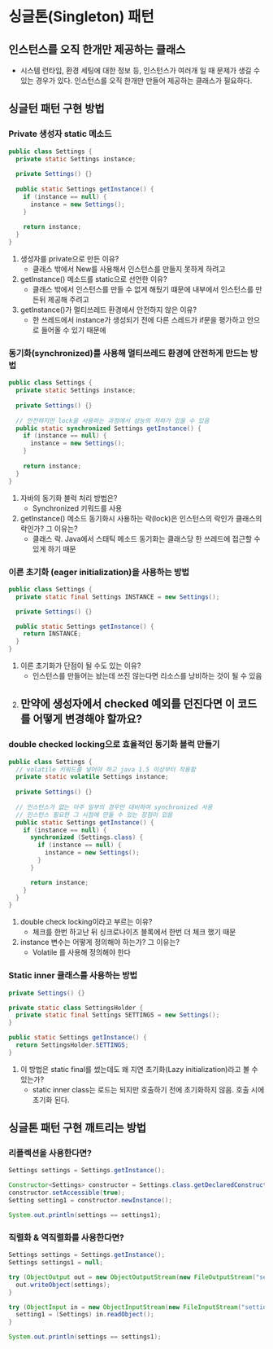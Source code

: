 # 싱글톤(Singleton) 패턴

## 인스턴스를 오직 한개만 제공하는 클래스

- 시스템 런타임, 환경 세팅에 대한 정보 등, 인스턴스가 여러개 일 때 문제가 생길 수 있는 경우가 있다. 인스턴스를 오직 한개만 만들어 제공하는 클래스가 필요하다.

## 싱글턴 패턴 구현 방법

### Private 생성자 static 메소드

``` java
public class Settings {
  private static Settings instance;
  
  private Settings() {}
  
  public static Settings getInstance() {
    if (instance == null) {
      instance = new Settings();
    }
    
    return instance;
  }
}
```

1. 생성자를 private으로 만든 이유?
   - 클래스 밖에서 New를 사용해서 인스턴스를 만들지 못하게 하려고
2. getInstance() 메소드를 static으로 선언한 이유?
   - 클래스 밖에서 인스턴스를 만들 수 없게 해뒀기 떄문에 내부에서 인스턴스를 만든뒤 제공해 주려고
3. getInstance()가 멀티쓰레드 환경에서 안전하지 않은 이유?
   - 한 쓰레드에서 instance가 생성되기 전에 다른 스레드가 if문을 평가하고 안으로 들어올 수 있기 때문에

### 동기화(synchronized)를 사용해 멀티쓰레드 환경에 안전하게 만드는 방법

```java
public class Settings {
  private static Settings instance;
  
  private Settings() {}
  
  // 안전하지만 lock을 사용하는 과정에서 성능의 저하가 있을 수 있음
  public static synchronized Settings getInstance() {
    if (instance == null) {
      instance = new Settings();
    }
    
    return instance;
  }
}
```

1. 자바의 동기화 블럭 처리 방법은?
   - Synchronized 키워드를 사용
2. getInstance() 메소드 동기화시 사용하는 락(lock)은 인스턴스의 락인가 클래스의 락인가? 그 이유는?
   - 클래스 락. Java에서 스태틱 메소드 동기화는 클래스당 한 쓰레드에 접근할 수 있게 하기 때문

### 이른 초기화 (eager initialization)을 사용하는 방법

```java
public class Settings {
  private static final Settings INSTANCE = new Settings();

  private Settings() {}

  public static Settings getInstance() {
    return INSTANCE;
  }
}
```

1. 이른 초기화가 단점이 될 수도 있는 이유?
   - 인스턴스를 만들어는 놨는데 쓰진 않는다면 리소스를 낭비하는 것이 될 수 있음
2. 만약에 생성자에서 checked 예외를 던진다면 이 코드를 어떻게 변경해야 할까요?
   - 

### double checked locking으로 효율적인 동기화 블럭 만들기

```java
public class Settings {
  // volatile 키워드를 넣어야 하고 java 1.5 이상부터 작용함
  private static volatile Settings instance;
  
  private Settings() {}
  
  // 인스턴스가 없는 아주 일부의 경우만 대비하여 synchronized 사용
  // 인스턴스 필요한 그 시점에 만들 수 있는 장점이 있음
  public static Settings getInstance() {
    if (instance == null) {
      synchronized (Settings.class) {
        if (instance == null) {
          instance = new Settings();
        }
      }

      return instance;
    }
  }
}

```

1. double check locking이라고 부르는 이유?
   - 체크를 한번 하고난 뒤 싱크로나이즈 블록에서 한번 더 체크 했기 때문
2. instance 변수는 어떻게 정의해야 하는가? 그 이유는?
   - Volatile 를 사용해 정의해야 한다

### Static inner 클래스를 사용하는 방법

```java
private Settings() {}

private static class SettingsHolder {
  private static final Settings SETTINGS = new Settings();
}

public static Settings getInstance() {
  return SettingsHolder.SETTINGS;
}
```

1. 이 방법은 static final를 썼는데도 왜 지연 초기화(Lazy initialization)라고 볼 수 있는가?
   - static inner class는 로드는 되지만 호출하기 전에 초기화하지 않음. 호출 시에 초기화 된다.

## 싱글톤 패턴 구현 깨트리는 방법

### 리플렉션을 사용한다면?

```java
Settings settings = Settings.getInstance();

Constructor<Settings> constructor = Settings.class.getDeclaredConstructor();
constructor.setAccessible(true);
Setting setting1 = constructor.newInstance();

System.out.println(settings == settings1);
```

### 직렬화 & 역직렬화를 사용한다면?

```java
Settings settings = Settings.getInstance();
Settings settings1 = null;

try (ObjectOutput out = new ObjectOutputStream(new FileOutputStream("settings.obj"))) {
  out.writeObject(settings);
}

try (ObjectInput in = new ObjectInputStream(new FileInputStream("settings.obj"))) {
  setting1 = (Settings) in.readObject();
}

System.out.println(settings == settings1);
```

